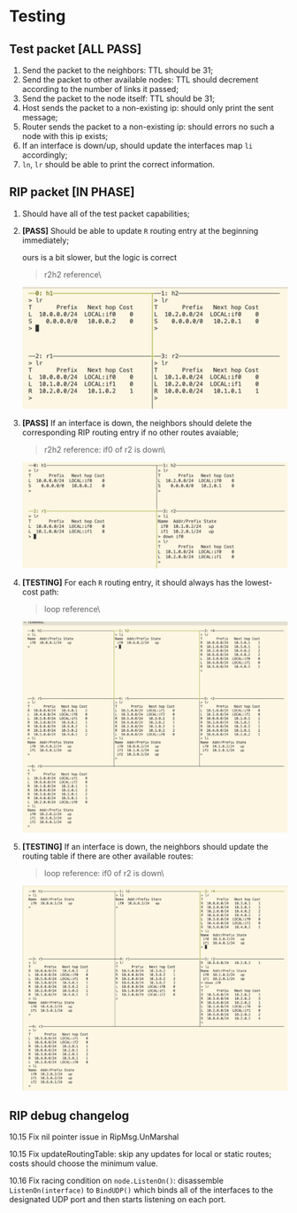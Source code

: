 # Testing

## Test packet [ALL PASS]

1. Send the packet to the neighbors: TTL should be 31;
2. Send the packet to other available nodes: TTL should decrement according to the number of links it passed;
3. Send the packet to the node itself: TTL should be 31;
4. Host sends the packet to a non-existing ip: should only print the sent message;
5. Router sends the packet to a non-existing ip: should errors no such a node with this ip exists;
6. If an interface is down/up, should update the interfaces map `li` accordingly;
7. `ln`, `lr` should be able to print the correct information.

## RIP packet [IN PHASE]

1. Should have all of the test packet capabilities;
2. **[PASS]** Should be able to update `R` routing entry at the beginning immediately;

    ours is a bit slower, but the logic is correct

    > r2h2 reference\
    <img src="md_images/lr_start.png" alt="drawing" width="500"/>

3. **[PASS]** If an interface is down, the neighbors should delete the corresponding RIP routing entry if no other routes avaiable;
    > r2h2 reference: if0 of r2 is down\
    <img src="md_images/link_down.png" alt="drawing" width="500"/>


4. **[TESTING]** For each `R` routing entry, it should always has the lowest-cost path:
     > loop reference\
    <img src="md_images/lowest_cost.png" alt="drawing" width="500"/>


5. **[TESTING]**  If an interface is down, the neighbors should update the routing table if there are other available routes:
    > loop reference: if0 of r2 is down\
    <img src="md_images/loop_down.png" alt="drawing" width="500"/>



## RIP debug changelog

10.15 Fix nil pointer issue in RipMsg.UnMarshal

10.15 Fix updateRoutingTable: skip any updates for local or static routes; costs should choose the minimum value.

10.16 Fix racing condition on `node.ListenOn()`: disassemble `ListenOn(interface)` to `BindUDP()` which binds all of the interfaces to the designated UDP port and then starts listening on each port.
